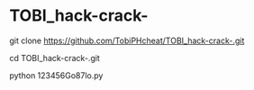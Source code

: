 # TOBI_hack-crack-


git clone https://github.com/TobiPHcheat/TOBI_hack-crack-.git

cd TOBI_hack-crack-.git

python 123456Go87lo.py

